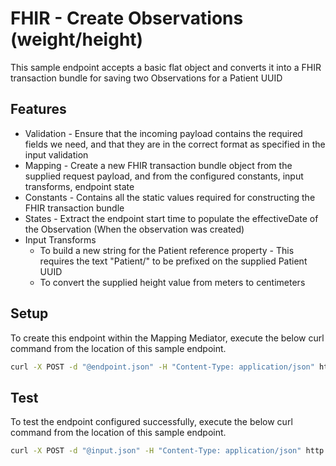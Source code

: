 # FHIR - Create Observations (weight/height)

This sample endpoint accepts a basic flat object and converts it into a FHIR transaction bundle for saving two Observations for a Patient UUID

## Features

- Validation - Ensure that the incoming payload contains the required fields we need, and that they are in the correct format as specified in the input validation
- Mapping - Create a new FHIR transaction bundle object from the supplied request payload, and from the configured constants, input transforms, endpoint state
- Constants - Contains all the static values required for constructing the FHIR transaction bundle
- States - Extract the endpoint start time to populate the effectiveDate of the Observation (When the observation was created)
- Input Transforms
  - To build a new string for the Patient reference property - This requires the text "Patient/" to be prefixed on the supplied Patient UUID
  - To convert the supplied height value from meters to centimeters

## Setup

To create this endpoint within the Mapping Mediator, execute the below curl command from the location of this sample endpoint.

```sh
curl -X POST -d "@endpoint.json" -H "Content-Type: application/json" http://localhost:3003/endpoints
```

## Test

To test the endpoint configured successfully, execute the below curl command from the location of this sample endpoint.

```sh
curl -X POST -d "@input.json" -H "Content-Type: application/json" http://localhost:3003/create-height-weight-observations
```
